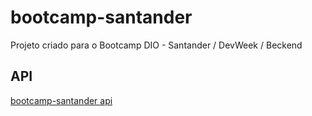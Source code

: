 # bootcamp-santander
Projeto criado para o Bootcamp DIO - Santander / DevWeek / Beckend

## API
[bootcamp-santander api](http://bootcamp-dio-santander-devweek.herokuapp.com/bootcamp/swagger-ui.html)
